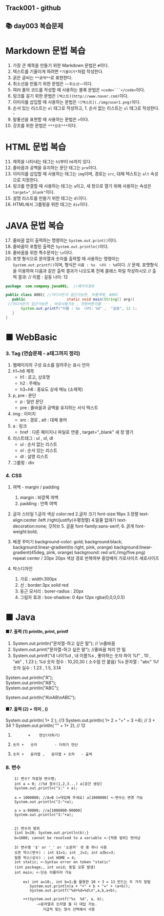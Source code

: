 ## Track001 -  github


## 📚 day003 복습문제  
#  Markdown 문법 복습
1. 가장 큰 제목을 만들기 위한 Markdown 문법은 `#`이다.
2. 텍스트를 기울이게 하려면 `*기울이기*`처럼 작성한다.
3. 굵은 글씨는 `**굵게**`로 표현한다.
4. 취소선을 만들기 위한 문법은 `~~취소선~~`이다.
5. 여러 줄의 코드를 작성할 때 사용하는 블록 문법은 `<code>```</code>`이다.
6. 링크를 걸기 위한 문법은 `[텍스트](http://www.naver.com)`이다.
7. 이미지를 삽입할 때 사용하는 문법은 `![텍스트](./img/user1.png)`이다.
8. 순서 있는 리스트는 `ol` 태그로 작성하고,  1. 
   순서 없는 리스트는 `ul` 태그로 작성한다.  -
9. 말풍선을 표현할 때 사용하는 문법은 `>`이다.
10. 강조를 위한 문법은 `***강조***`이다.

#   HTML 문법 복습
11. 제목을 나타내는 태그는 `h1`부터 `h6`까지 있다.
12. 줄바꿈과 공백을 유지하는 문단 태그는 `pre`이다.
13. 이미지를 삽입할 때 사용하는 태그는 `img`이며, 경로는 `src`, 
    대체 텍스트는 `alt` 속성으로 지정한다.
14. 링크를 연결할 때 사용하는 태그는 `a`이고, 
    새 창으로 열기 위해 사용하는 속성은 `target="_blank"`이다.
15. 설명 리스트를 만들기 위한 태그는 `dl`이다.
16. HTML에서 그룹핑을 위한 태그는 `div`이다.

# JAVA 문법 복습
17. 줄바꿈 없이 출력하는 명령어는 `System.out.print()`이다.
18. 줄바꿈이 포함된 출력은 `System.out.println()`이다.
19. 줄바꿈을 위한 특수문자는 `\n`이다.
20. 포맷 형식으로 문자열과 숫자를 출력할 때 사용하는 명령어는 `System.out.printf()`이며, 형식은 `이름 : %s  나이 : %d`이다.
// 문제. 포맷형식을 이용하여 다음과 같은 출력 결과가 나오도록 전체 클래스 파일 작성하시오
// 출력 결과:
// 이름 : 길동  나이: 12
```java
package  com.company.java001;  //패키지경로

public class A001{ //어디서든지 접근가능한, 부품객체, A001
   public                   static void main(String[] arg){ 
 //어디서든지 접근가능한 , 바로사용가능 , 전원버튼이름
       System.out.printf("이름 : %s  나이: %d" ,  "길동", 12 );   
   }
}
```

# ■ WebBasic
### 3. Tag  (연습문제 - a태그까지 정리)
1. 웹페이지의 구성 요소를 알려주는 표시 언어
2. h1~h6  제목
   - h1 : 로고, 상호명
   - h2 : 주메뉴
   - h3~h6 : 중요도 상세 메뉴 (소제목)
3. p, pre : 문단
   - p : 일반 문단
   - pre : 줄바꿈과 공백을 유지하는 서식 텍스트
4. img  : 이미지
   - src : 경로  , alt : 대체 용어 
5. a : 링크
   - href : 다른 페이지나 파일로 연결 , target="_blank" 새 창 열기
6. 리스트태그 : ul , ol, dl
   - ul  : 순서 없는 리스트
   - ol  : 순서 있는 리스트
   - dl  : 설명 리스트  
7. 그룹핑 : div

### 4. CSS
1. 여백 - margin / padding
   1. margin : 바깥쪽 여백
   2. padding : 안쪽 여백

2. 글자 스타일
   1.글자 색상
      color:red
   2.글자 크기
      font-size:16px
   3.정렬
      text-align:center /left /right/justify(수평정렬)
   4.밑줄 없애기
      text-decoration:none; 깃허브
   5. 글꼴
      font-family:sans-serif;
   6. 굵게
      font-weight:bold;

3. 배경 꾸미기
      background-color: gold;
      background:black;
      background:linear-gradient(to right, pink, orange) background:linear-gradient(45deg, pink, orange)
      background: red url(./img/five.png) repeat center / 20px 20px
                  색상 경로 반복여부 중앙배치 가로사이즈 세로사이즈  

4. 박스디자인
   1. 가로 : width:300px
   2. 선 : border:3px solid red
   3. 둥근 모서리 : borer-radius : 20px
   4. 그림자 효과 : box-shadow: 0 4px 12px rgba(0,0,0,0.5)



# ■ Java
 

#### ■7. 출력 (1)   println, print, printf
 1)  System.out.println("문자열-하고 싶은 말");  // \n줄바꿈
 2)  System.out.print("문자열-하고 싶은 말");   //줄바꿈 처리 안 됨
 3)  System.out.printf("내 나이%d ,  내 이름%s , 좋아하는 숫자  파이 %f" , 10 , "ab" , 1.23 );
     %d 숫자 정수 : 10,20,30  ( 소수점 안 붙음)
     %s  문자열   :  "abc"
     %f 숫자 실수 :  1.23 , 1.5, 3.14
     
   System.out.println("A");   
   System.out.println("AB");   
   System.out.println("ABC");   

   System.out.println("A\nAB\nABC");   

#### ■7. 출력 (2)   + 의미 , ()
System.out.println( 1+ 2 );    //3
System.out.println( 1+ 2 + "+" + 3 +4);  // 3 + 34    ?
System.out.println( "" + 1+ 2);  // 12

1)            +    연산(더하기)
2)     숫자 +   숫자        - 더하기 연산
3)     숫자 +   문자열 ,   문자열 + 숫자   - 출력
 


### 8.  변수

		1) 변수? 자료형 변수명;
		int a = 0; //%d 정수(1,2,3...) a[공간 생성]
		System.out.println("1:" + a);		
		
		a = 1000000; //A=B (=대입해 주세요) a[1000000] <-변수는 변경 가능
		System.out.println("2:"+a);
		
		a = a-90000; //a[1000000-90000]
		System.out.println("3:"+a);
		
		
		2) 변수의 범위
		{int b=20; System.out.println(b);}
		b=1000; cannot be resolved to a variable <-{적용 범위} 벗어남
		
		3) 변수명 '$' or '_' or '소문자' 셋 중 하나 사용
		오픈 박스(변수) : int $1=1; int _2=2; int a3bc=3; 
		밀봉 박스(상수) : int HOME = 4;
		int static; <-Syntax error on token "static"
		(int package;, int void; 동일 오류 발생)
		int main; <-단순 이름이라 가능
      
            ex) int a=10;, int b=3;을 활용한 10 + 3 = 13 만드는 두 가지 방법
               System.out.println(a + "+" + b + "=" + (a+b));
               System.out.printf("%d+%d=%d\n",a,b,a+b);

            ++)System.out.printf("%s  %d", a, b); 
                  ->문자열과 숫자열 둘 다 대입 가능.
                     가급적 맞는 형식 선택해서 사용

